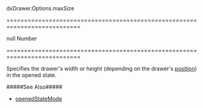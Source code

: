 <!--id-->dxDrawer.Options.maxSize<!--/id-->
===========================================================================
<!--default-->null<!--/default-->
<!--type-->Number<!--/type-->
===========================================================================

<!--shortDescription-->
Specifies the drawer's width or height (depending on the drawer's [position](/Documentation/ApiReference/UI_Widgets/dxDrawer/Configuration/#position)) in the opened state. 
<!--/shortDescription-->

<!--fullDescription-->
#####See Also#####
- [openedStateMode](/Documentation/ApiReference/UI_Widgets/dxDrawer/Configuration/#openedStateMode)
<!--/fullDescription-->
